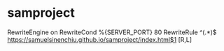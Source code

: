 # samproject
RewriteEngine on
RewriteCond %{SERVER_PORT} 80
RewriteRule ^(.*)$ https://samuelsinenchiu.github.io/samproject/index.html$1 [R,L]
